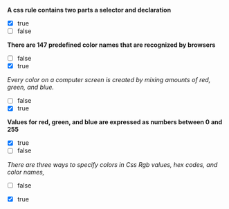 **A css rule contains two parts a selector and declaration**
- [x] true
- [ ] false

**There are 147 predefined color names that are recognized by browsers**
- [ ] false
- [x] true

*Every color on a computer screen is created by mixing amounts of red, green, and blue.*
- [ ] false
- [x] true

**Values for red, green, and blue are expressed as numbers between 0 and 255**
- [x] true
- [ ] false

*There are three ways to specify colors in Css Rgb values, hex codes, and color names,*
- [ ] false
- [x] true 

















